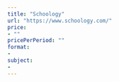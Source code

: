 ```yaml
---
title: "Schoology"
url: "https://www.schoology.com/"
price: 
- ""
pricePerPeriod: ""
format: 
- 
subject: 
- 
---
```

